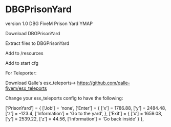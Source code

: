 # DBGPrisonYard
version 1.0 DBG FiveM Prison Yard YMAP

Download DBGPrisonYard

Extract files to DBGPrisonYard

Add to /resources

Add to start cfg

For Teleporter:

Download Qalle's esx_teleports-> https://github.com/qalle-fivem/esx_teleports


Change your esx_teleports config to have the following:

[‘PrisonYard’] = {
[‘Job’] = ‘none’,
[‘Enter’] = {
[‘x’] = 1786.88,
[‘y’] = 2484.48,
[‘z’] = -123.4,
[‘Information’] = ‘Go to the yard’,
},
[‘Exit’] = {
[‘x’] = 1659.08,
[‘y’] = 2539.22,
[‘z’] = 44.56,
[‘Information’] = ‘Go back inside’
}
},
